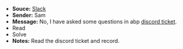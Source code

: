 - **Souce:** [Slack](https://discordapp.com/channels/951497912645476422/951497912645476425/1270438367292690525)
- **Sender:** Sam
- **Message:** No, I have asked some questions  in abp [discord ticket](https://discord.com/channels/951497912645476422/1270940687554056263).
- Read
- Solve
- **Notes:** Read the discord ticket and record.